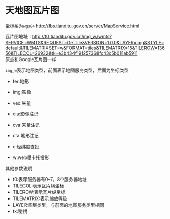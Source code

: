 天地图瓦片图
===

坐标系为`wgs84` http://lbs.tianditu.gov.cn/server/MapService.html

瓦片图地址：http://t0.tianditu.gov.cn/img_w/wmts?SERVICE=WMTS&REQUEST=GetTile&VERSION=1.0.0&LAYER=img&STYLE=default&TILEMATRIXSET=w&FORMAT=tiles&TILEMATRIX=15&TILEROW=13656&TILECOL=26932&tk=e3b434f191257368fc43c5b011ab5911  
原点和Google瓦片图一样

`img_w`表示地图类型，前面表示地图服务类型，后面为坐标类型

* ter:地形
* img:影像

* vec:矢量

* cia:影像注记

* cva:矢量注记

* cta:地形注记
* c:经纬度直投
* w:web墨卡托投影

其他参数说明

* t0:表示服务器有0-7，8个服务器地址
* TILECOL:表示瓦片横坐标
* TILEROW:表示瓦片纵坐标
* TILEMATRIX:表示缩放等级
* LAYER:图层类型，与前面的地图服务类型相同
* tk:秘钥







